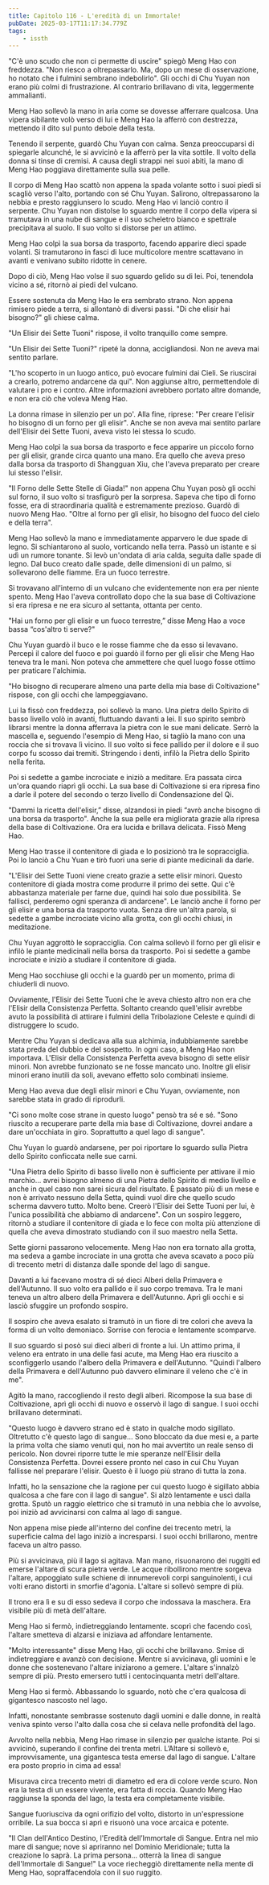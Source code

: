 ```yaml
---
title: Capitolo 116 - L'eredità di un Immortale!
pubDate: 2025-03-17T11:17:34.779Z
tags:
    - issth
---
```



"C'è uno scudo che non ci permette di uscire" spiegò Meng Hao con freddezza. "Non riesco a oltrepassarlo. Ma, dopo un mese di osservazione, ho notato che i fulmini sembrano indebolirlo". Gli occhi di Chu Yuyan non erano più colmi di frustrazione. Al contrario brillavano di vita, leggermente ammalianti.


Meng Hao sollevò la mano in aria come se dovesse afferrare qualcosa. Una vipera sibilante volò verso di lui e Meng Hao la afferrò con destrezza, mettendo il dito sul punto debole della testa.


Tenendo il serpente, guardò Chu Yuyan con calma. Senza preoccuparsi di spiegarle alcunché, le si avvicinò e la afferrò per la vita sottile. Il volto della donna si tinse di cremisi. A causa degli strappi nei suoi abiti, la mano di Meng Hao poggiava direttamente sulla sua pelle.


Il corpo di Meng Hao scattò non appena la spada volante sotto i suoi piedi si scagliò verso l'alto, portando con sé Chu Yuyan. Salirono, oltrepassarono la nebbia e presto raggiunsero lo scudo. Meng Hao vi lanciò contro il serpente. Chu Yuyan non distolse lo sguardo mentre il corpo della vipera si tramutava in una nube di sangue e il suo scheletro bianco e spettrale precipitava al suolo. Il suo volto si distorse per un attimo.


Meng Hao colpì la sua borsa da trasporto, facendo apparire dieci spade volanti. Si tramutarono in fasci di luce multicolore mentre scattavano in avanti e venivano subito ridotte in cenere.


Dopo di ciò, Meng Hao volse il suo sguardo gelido su di lei. Poi, tenendola vicino a sé, ritornò ai piedi del vulcano.


Essere sostenuta da Meng Hao le era sembrato strano. Non appena rimisero piede a terra, si allontanò di diversi passi. "Di che elisir hai bisogno?" gli chiese calma.


"Un Elisir dei Sette Tuoni" rispose, il volto tranquillo come sempre.


"Un Elisir dei Sette Tuoni?" ripeté la donna, accigliandosi. Non ne aveva mai sentito parlare.


"L'ho scoperto in un luogo antico, può evocare fulmini dai Cieli. Se riuscirai a crearlo, potremo andarcene da qui". Non aggiunse altro, permettendole di valutare i pro e i contro. Altre informazioni avrebbero portato altre domande, e non era ciò che voleva Meng Hao.


La donna rimase in silenzio per un po'. Alla fine, riprese: "Per creare l'elisir ho bisogno di un forno per gli elisir". Anche se non aveva mai sentito parlare dell'Elisir dei Sette Tuoni, aveva visto lei stessa lo scudo.


Meng Hao colpì la sua borsa da trasporto e fece apparire un piccolo forno per gli elisir, grande circa quanto una mano. Era quello che aveva preso dalla borsa da trasporto di Shangguan Xiu, che l'aveva preparato per creare lui stesso l'elisir.


"Il Forno delle Sette Stelle di Giada!" non appena Chu Yuyan posò gli occhi sul forno, il suo volto si trasfigurò per la sorpresa. Sapeva che tipo di forno fosse, era di straordinaria qualità e estremamente prezioso. Guardò di nuovo Meng Hao. "Oltre al forno per gli elisir, ho bisogno del fuoco del cielo e della terra".


Meng Hao sollevò la mano e immediatamente apparvero le due spade di legno. Si schiantarono al suolo, vorticando nella terra. Passò un istante e si udì un rumore tonante. Si levò un'ondata di aria calda, seguita dalle spade di legno. Dal buco creato dalle spade, delle dimensioni di un palmo, si sollevarono delle fiamme. Era un fuoco terrestre.


Si trovavano all'interno di un vulcano che evidentemente non era per niente spento. Meng Hao l'aveva controllato dopo che la sua base di Coltivazione si era ripresa e ne era sicuro al settanta, ottanta per cento.


"Hai un forno per gli elisir e un fuoco terrestre,” disse Meng Hao a voce bassa “cos'altro ti serve?"


Chu Yuyan guardò il buco e le rosse fiamme che da esso si levavano. Percepì il calore del fuoco e poi guardò il forno per gli elisir che Meng Hao teneva tra le mani. Non poteva che ammettere che quel luogo fosse ottimo per praticare l'alchimia.


"Ho bisogno di recuperare almeno una parte della mia base di Coltivazione" rispose, con gli occhi che lampeggiavano.


Lui la fissò con freddezza, poi sollevò la mano. Una pietra dello Spirito di basso livello volò in avanti, fluttuando davanti a lei. Il suo spirito sembrò librarsi mentre la donna afferrava la pietra con le sue mani delicate. Serrò la mascella e, seguendo l'esempio di Meng Hao, si tagliò la mano con una roccia che si trovava lì vicino. Il suo volto si fece pallido per il dolore e il suo corpo fu scosso dai tremiti. Stringendo i denti, infilò la Pietra dello Spirito nella ferita.


Poi si sedette a gambe incrociate e iniziò a meditare. Era passata circa un'ora quando riaprì gli occhi. La sua base di Coltivazione si era ripresa fino a darle il potere del secondo o terzo livello di Condensazione del Qi.


"Dammi la ricetta dell'elisir,” disse, alzandosi in piedi “avrò anche bisogno di una borsa da trasporto". Anche la sua pelle era migliorata grazie alla ripresa della base di Coltivazione. Ora era lucida e brillava delicata. Fissò Meng Hao.


Meng Hao trasse il contenitore di giada e lo posizionò tra le sopracciglia. Poi lo lanciò a Chu Yuan e tirò fuori una serie di piante medicinali da darle.


"L'Elisir dei Sette Tuoni viene creato grazie a sette elisir minori. Questo contenitore di giada mostra come produrre il primo dei sette. Qui c'è abbastanza materiale per farne due, quindi hai solo due possibilità. Se fallisci, perderemo ogni speranza di andarcene". Le lanciò anche il forno per gli elisir e una borsa da trasporto vuota. Senza dire un'altra parola, si sedette a gambe incrociate vicino alla grotta, con gli occhi chiusi, in meditazione.


Chu Yuyan aggrottò le sopracciglia. Con calma sollevò il forno per gli elisir e infilò le piante medicinali nella borsa da trasporto. Poi si sedette a gambe incrociate e iniziò a studiare il contenitore di giada.


Meng Hao socchiuse gli occhi e la guardò per un momento, prima di chiuderli di nuovo.


Ovviamente, l'Elisir dei Sette Tuoni che le aveva chiesto altro non era che l'Elisir della Consistenza Perfetta. Soltanto creando quell'elisir avrebbe avuto la possibilità di attirare i fulmini della Tribolazione Celeste e quindi di distruggere lo scudo.


Mentre Chu Yuyan si dedicava alla sua alchimia, indubbiamente sarebbe stata preda del dubbio e del sospetto. In ogni caso, a Meng Hao non importava. L'Elisir della Consistenza Perfetta aveva bisogno di sette elisir minori. Non avrebbe funzionato se ne fosse mancato uno. Inoltre gli elisir minori erano inutili da soli, avevano effetto solo combinati insieme.


Meng Hao aveva due degli elisir minori e Chu Yuyan, ovviamente, non sarebbe stata in grado di riprodurli.


"Ci sono molte cose strane in questo luogo" pensò tra sé e sé. "Sono riuscito a recuperare parte della mia base di Coltivazione, dovrei andare a dare un'occhiata in giro. Soprattutto a quel lago di sangue".


Chu Yuyan lo guardò andarsene, per poi riportare lo sguardo sulla Pietra dello Spirito conficcata nelle sue carni.


"Una Pietra dello Spirito di basso livello non è sufficiente per attivare il mio marchio... avrei bisogno almeno di una Pietra dello Spirito di medio livello e anche in quel caso non sarei sicura del risultato. È passato più di un mese e non è arrivato nessuno della Setta, quindi vuol dire che quello scudo scherma davvero tutto. Molto bene. Creerò l'Elisir dei Sette Tuoni per lui, è l'unica possibilità che abbiamo di andarcene". Con un sospiro leggero, ritornò a studiare il contenitore di giada e lo fece con molta più attenzione di quella che aveva dimostrato studiando con il suo maestro nella Setta.


Sette giorni passarono velocemente. Meng Hao non era tornato alla grotta, ma sedeva a gambe incrociate in una grotta che aveva scavato a poco più di trecento metri di distanza dalle sponde del lago di sangue.


Davanti a lui facevano mostra di sé dieci Alberi della Primavera e dell'Autunno. Il suo volto era pallido e il suo corpo tremava. Tra le mani teneva un altro albero della Primavera e dell'Autunno. Aprì gli occhi e si lasciò sfuggire un profondo sospiro.


Il sospiro che aveva esalato si tramutò in un fiore di tre colori che aveva la forma di un volto demoniaco. Sorrise con ferocia e lentamente scomparve.


Il suo sguardo si posò sui dieci alberi di fronte a lui. Un attimo prima, il veleno era entrato in una delle fasi acute, ma Meng Hao era riuscito a sconfiggerlo usando l'albero della Primavera e dell'Autunno. "Quindi l'albero della Primavera e dell'Autunno può davvero eliminare il veleno che c'è in me".


Agitò la mano, raccogliendo il resto degli alberi. Ricompose la sua base di Coltivazione, aprì gli occhi di nuovo e osservò il lago di sangue. I suoi occhi brillavano determinati.


"Questo luogo è davvero strano ed è stato in qualche modo sigillato. Oltretutto c'è questo lago di sangue... Sono bloccato da due mesi e, a parte la prima volta che siamo venuti qui, non ho mai avvertito un reale senso di pericolo. Non dovrei riporre tutte le mie speranze nell'Elisir della Consistenza Perfetta. Dovrei essere pronto nel caso in cui Chu Yuyan fallisse nel preparare l'elisir. Questo è il luogo più strano di tutta la zona.


Infatti, ho la sensazione che la ragione per cui questo luogo è sigillato abbia qualcosa a che fare con il lago di sangue". Si alzò lentamente e uscì dalla grotta. Sputò un raggio elettrico che si tramutò in una nebbia che lo avvolse, poi iniziò ad avvicinarsi con calma al lago di  sangue.


Non appena mise piede all'interno del confine dei trecento metri, la superficie calma del lago iniziò a incresparsi. I suoi occhi brillarono, mentre faceva un altro passo.


Più si avvicinava, più il lago si agitava. Man mano, risuonarono dei ruggiti ed emerse l'altare di scura pietra verde. Le acque ribollirono mentre sorgeva l'altare, appoggiato sulle schiene di innumerevoli corpi sanguinolenti, i cui volti erano distorti in smorfie d'agonia. L'altare si sollevò sempre di più.


Il trono era lì e su di esso sedeva il corpo che indossava la maschera. Era visibile più di metà dell'altare.


Meng Hao si fermò, indietreggiando lentamente. scoprì che facendo così, l'altare smetteva di alzarsi e iniziava ad affondare lentamente.


"Molto interessante" disse Meng Hao, gli occhi che brillavano. Smise di indietreggiare e avanzò con decisione. Mentre si avvicinava, gli uomini e le donne che sostenevano l'altare iniziarono a gemere. L'altare s'innalzò sempre di più. Presto emersero tutti i centocinquanta metri dell'altare.


Meng Hao si fermò. Abbassando lo sguardo, notò che c'era qualcosa di gigantesco nascosto nel lago.


Infatti, nonostante sembrasse sostenuto dagli uomini e dalle donne, in realtà veniva spinto verso l'alto dalla cosa che si celava nelle profondità del lago.


Avvolto nella nebbia, Meng Hao rimase in silenzio per qualche istante. Poi si avvicinò, superando il confine dei trenta metri. L’Altare si sollevò e, improvvisamente, una gigantesca testa emerse dal lago di sangue. L'altare era posto proprio in cima ad essa!


Misurava circa trecento metri di diametro ed era di colore verde scuro. Non era la testa di un essere vivente, era fatta di roccia. Quando Meng Hao raggiunse la sponda del lago, la testa era completamente visibile.


Sangue fuoriusciva da ogni orifizio del volto, distorto in un'espressione orribile. La sua bocca si aprì e risuonò una voce arcaica e potente.


"Il Clan dell'Antico Destino, l'Eredità dell’Immortale di Sangue. Entra nel mio mare di sangue; nove si apriranno nel Dominio Meridionale; tutta la creazione lo saprà. La prima persona... otterrà la linea di sangue dell'Immortale di Sangue!" La voce riecheggiò direttamente nella mente di Meng Hao, sopraffacendola con il suo ruggito.
                                


                                



